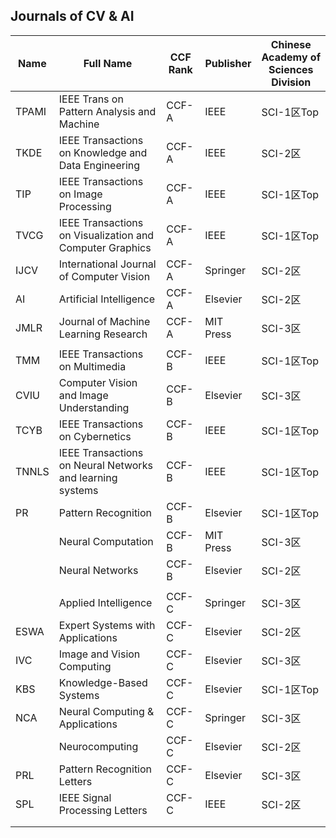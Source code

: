 ## Journals of CV & AI 

| Name  | Full Name                                                  | CCF Rank | Publisher | Chinese Academy of Sciences Division |
| ----- | ---------------------------------------------------------- | -------- | --------- | ------------------------------------ |
| TPAMI | IEEE Trans on Pattern Analysis and Machine                 | CCF-A    | IEEE      | SCI-1区Top                           |
| TKDE  | IEEE Transactions on Knowledge and Data Engineering        | CCF-A    | IEEE      | SCI-2区                              |
| TIP   | IEEE Transactions on Image Processing                      | CCF-A    | IEEE      | SCI-1区Top                           |
| TVCG  | IEEE Transactions on Visualization and Computer Graphics   | CCF-A    | IEEE      | SCI-1区Top                           |
| IJCV  | International Journal of Computer Vision                   | CCF-A    | Springer  | SCI-2区                              |
| AI    | Artificial Intelligence                                    | CCF-A    | Elsevier  | SCI-2区                              |
| JMLR  | Journal of Machine Learning Research                       | CCF-A    | MIT Press | SCI-3区                              |
|       |                                                            |          |           |                                      |
| TMM   | IEEE Transactions on Multimedia                            | CCF-B    | IEEE      | SCI-1区Top                           |
| CVIU  | Computer Vision and Image Understanding                    | CCF-B    | Elsevier  | SCI-3区                              |
| TCYB  | IEEE Transactions on Cybernetics                           | CCF-B    | IEEE      | SCI-1区Top                           |
| TNNLS | IEEE Transactions on Neural Networks and  learning systems | CCF-B    | IEEE      | SCI-1区Top                           |
| PR    | Pattern Recognition                                        | CCF-B    | Elsevier  | SCI-1区Top                           |
|       | Neural Computation                                         | CCF-B    | MIT Press | SCI-3区                              |
|       | Neural Networks                                            | CCF-B    | Elsevier  | SCI-2区                              |
|       |                                                            |          |           |                                      |
|       | Applied Intelligence                                       | CCF-C    | Springer  | SCI-3区                              |
| ESWA  | Expert Systems with Applications                           | CCF-C    | Elsevier  | SCI-2区                              |
| IVC   | Image and Vision Computing                                 | CCF-C    | Elsevier  | SCI-3区                              |
| KBS   | Knowledge-Based Systems                                    | CCF-C    | Elsevier  | SCI-1区Top                           |
| NCA   | Neural Computing & Applications                            | CCF-C    | Springer  | SCI-3区                              |
|       | Neurocomputing                                             | CCF-C    | Elsevier  | SCI-2区                              |
| PRL   | Pattern Recognition Letters                                | CCF-C    | Elsevier  | SCI-3区                              |
| SPL   | IEEE Signal Processing Letters                             | CCF-C    | IEEE      | SCI-2区                              |
|       |                                                            |          |           |                                      |
|       |                                                            |          |           |                                      |

